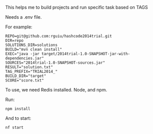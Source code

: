 This helps me to build projects and run specific task based on TAGS

Needs a .env file.

For example:

    REPO=git@github.com:rguiu/hashcode2014trial.git
    DIR=repo
    SOLUTIONS_DIR=solutions
    BUILD="mvn clean install"
    EXEC="java -jar target/2014trial-1.0-SNAPSHOT-jar-with-dependencies.jar"
    SOURCES="2014trial-1.0-SNAPSHOT-sources.jar"
    RESULT="solution.txt"
    TAG_PREFIX="TRIAL2014_"
    BUILD_DIR="target"
    SCORE="score.txt"


To use, we need Redis installed. Node, and npm.

Run: 

    npm install
    
And to start:

    nf start
